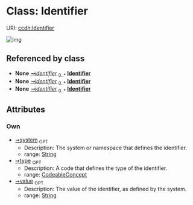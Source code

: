 
# Class: Identifier




URI: [ccdh:Identifier](https://example.org/ccdh/Identifier)


![img](images/Identifier.svg)

## Referenced by class

 *  **None** *[➞identifier](patient__identifier.md)*  <sub>0..*</sub>  **[Identifier](Identifier.md)**
 *  **None** *[➞identifier](researchSubject__identifier.md)*  <sub>0..*</sub>  **[Identifier](Identifier.md)**
 *  **None** *[➞identifier](specimen__identifier.md)*  <sub>0..*</sub>  **[Identifier](Identifier.md)**

## Attributes


### Own

 * [➞system](identifier__system.md)  <sub>OPT</sub>
     * Description: The system or namespace that defines the identifier.
     * range: [String](types/String.md)
 * [➞type](identifier__type.md)  <sub>OPT</sub>
     * Description: A code that defines the type of the identifier.
     * range: [CodeableConcept](CodeableConcept.md)
 * [➞value](identifier__value.md)  <sub>OPT</sub>
     * Description: The value of the identifier, as defined by the system.
     * range: [String](types/String.md)
